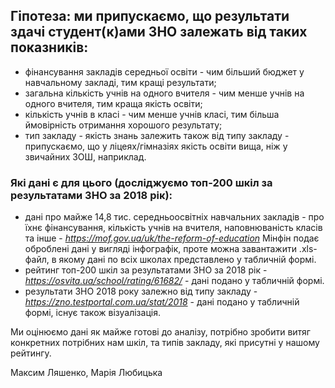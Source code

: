 ## Гіпотеза: ми припускаємо, що результати здачі студент(к)ами ЗНО залежать від таких показників:

- фінансування закладів середньої освіти - чим більший бюджет у навчальному закладі, тим кращі результати;
- загальна кількість учнів на одного вчителя - чим менше учнів на одного вчителя, тим краща якість освіти;
- кількість учнів в класі - чим менше учнів класі, тим більша ймовірність отримання хорошого результату;
- тип закладу - якість знань залежить також від типу закладу - припускаємо, що у ліцеях/гімназіях якість освіти вища, ніж у звичайних ЗОШ, наприклад.



### Які дані є для цього (досліджуємо топ-200 шкіл за результатами ЗНО за 2018 рік):  

- дані про майже 14,8 тис. середньоосвітніх навчальних закладів - про їхнє фінансування, кількість учнів на вчителя, наповнюваність класів та інше - *https://mof.gov.ua/uk/the-reform-of-education*
Мінфін подає оброблені дані у вигляді інфографік, проте можна завантажити .xls-файл, в якому дані по всіх школах представлено у табличній формі. 
- рейтинг топ-200 шкіл за результатами ЗНО за 2018 рік - *https://osvita.ua/school/rating/61682/*  - дані подано у табличній формі.  
- результати ЗНО 2018 року залежно від типу закладу - *https://zno.testportal.com.ua/stat/2018* - дані подано у табличній формі, існує також візуалізація. 

Ми оцінюємо дані як майже готові до аналізу, потрібно зробити витяг конкретних потрібних нам шкіл, та типів закладу, які присутні у нашому рейтингу. 

Максим Ляшенко, Марія Любицька
